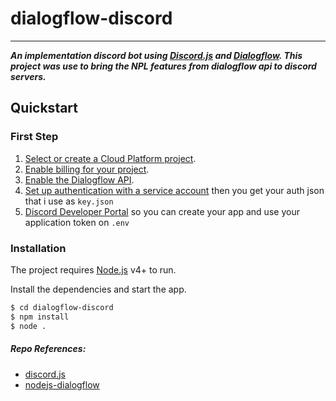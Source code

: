 
# dialogflow-discord
---
_**An implementation discord bot using [Discord.js](https://discord.js.org/) and [Dialogflow](https://dialogflow.com/).
This project was use to bring the NPL features from dialogflow api to discord servers.**_

## Quickstart

### First Step

1.  [Select or create a Cloud Platform project][projects].
1.  [Enable billing for your project][billing].
1.  [Enable the Dialogflow API][enable_api].
1.  [Set up authentication with a service account][auth] then you get your auth json that i use as `key.json`
1.  [Discord Developer Portal][discord] so you can create your app and use your application token on `.env`


### Installation

The project requires [Node.js](https://nodejs.org/) v4+ to run.

Install the dependencies and start the app.

```sh
$ cd dialogflow-discord
$ npm install
$ node .
```



##### Repo References:

* [discord.js](https://github.com/discordjs/discord.js/)
* [nodejs-dialogflow](https://github.com/googleapis/nodejs-dialogflow) 

[projects]: https://console.cloud.google.com/project
[billing]: https://support.google.com/cloud/answer/6293499#enable-billing
[enable_api]: https://console.cloud.google.com/flows/enableapi?apiid=dialogflow.googleapis.com
[auth]: https://cloud.google.com/docs/authentication/getting-started
[discord]: https://discord.com/developers/applications